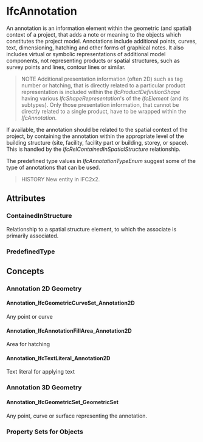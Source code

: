 # IfcAnnotation

An annotation is an information element within the geometric (and spatial) context of a project, that adds a note or meaning to the objects which constitutes the project model. Annotations include additional points, curves, text, dimensioning, hatching and other forms of graphical notes. It also includes virtual or symbolic representations of additional model components, not representing products or spatial structures, such as survey points and lines, contour lines or similar.

> NOTE  Additional presentation information (often 2D) such as tag number or hatching, that is directly related to a particular product representation is included within the _IfcProductDefinitionShape_ having various _IfcShapeRepresentation_'s of the _IfcElement_ (and its subtypes). Only those presentation information, that cannot be directly related to a single product, have to be wrapped within the _IfcAnnotation_.

If available, the annotation should be related to the spatial context of the project, by containing the annotation within the appropriate level of the building structure (site, facility, facility part or building, storey, or space). This is handled by the _IfcRelContainedInSpatialStructure_ relationship.

The predefined type values in _IfcAnnotationTypeEnum_ suggest some of the type of annotations that can be used.

> HISTORY  New entity in IFC2x2.

## Attributes

### ContainedInStructure
Relationship to a spatial structure element, to which the associate is primarily associated.

### PredefinedType

## Concepts

### Annotation 2D Geometry



#### Annotation_IfcGeometricCurveSet_Annotation2D

Any point or curve

#### Annotation_IfcAnnotationFillArea_Annotation2D

Area for hatching

#### Annotation_IfcTextLiteral_Annotation2D

Text literal for applying text

### Annotation 3D Geometry



#### Annotation_IfcGeometricSet_GeometricSet

Any point, curve or surface representing the annotation.

### Property Sets for Objects



